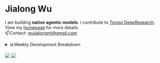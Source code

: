 #  Jialong Wu

I am building **native agentic models**. I contribute to [Tongyi DeepResearch](https://github.com/Alibaba-NLP/DeepResearch).<br>
View my [homepage](https://callanwu.github.io/) for more details. <br>
📫Contact: wujialongml@gmail.com

<details><summary>📊Weekly Development Breakdown</summary>

<!--START_SECTION:waka-->

```txt
From: 03 October 2025 - To: 10 October 2025

Total Time: 5 hrs 18 mins

Python     2 hrs 55 mins   █████████████▓░░░░░░░░░░░   55.13 %
JSON       1 hr 36 mins    ███████▓░░░░░░░░░░░░░░░░░   30.23 %
Markdown   41 mins         ███▒░░░░░░░░░░░░░░░░░░░░░   12.99 %
HTML       4 mins          ▒░░░░░░░░░░░░░░░░░░░░░░░░   01.29 %
Text       1 min           ░░░░░░░░░░░░░░░░░░░░░░░░░   00.36 %
```

<!--END_SECTION:waka-->

[![wakatime](https://wakatime.com/badge/user/c6720b29-9431-4a60-bc9d-e1fb2b6bd65f.svg)](https://wakatime.com/@c6720b29-9431-4a60-bc9d-e1fb2b6bd65f)
</details>

[![](https://img.shields.io/badge/Google%20Scholar-4385FE.svg?&color=d6d6d6&style=flat-square&logo=google-scholar)](https://scholar.google.com/citations?user=6eg2m4YAAAAJ)
![](https://komarev.com/ghpvc/?username=callanwu)
